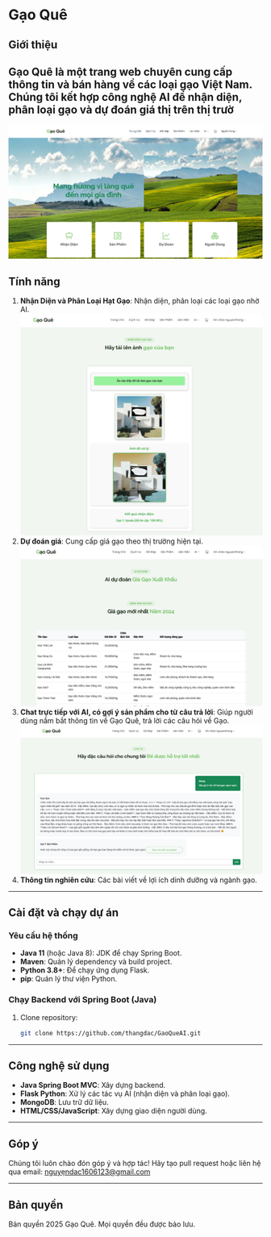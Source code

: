 # Gạo Quê

## Giới thiệu
Gạo Quê là một trang web chuyên cung cấp thông tin và bán hàng về các loại gạo Việt Nam. Chúng tôi kết hợp công nghệ AI để nhận diện, phân loại gạo và dự đoán giá thị trên thị trườ
---
![Hình ảnh minh họa](https://raw.githubusercontent.com/thangdac/GaoQueAI/refs/heads/master/Screenshot%202025-03-10%20010923.png)

## Tính năng
1. **Nhận Diện và Phân Loại Hạt Gạo**: Nhận diện, phân loại các loại gạo nhờ AI.
![Hình ảnh minh họa](https://raw.githubusercontent.com/thangdac/GaoQueAI/refs/heads/master/Screenshot%202025-03-10%20012623.png)
2. **Dự đoán giá**: Cung cấp giá gạo theo thị trường hiện tại.
![Hình ảnh minh họa](https://raw.githubusercontent.com/thangdac/GaoQueAI/refs/heads/master/Screenshot%202025-03-10%20012827.png)
3. **Chat trực tiếp với AI, có gợi ý sản phẩm cho từ câu trả lời**: Giúp người dùng nắm bắt thông tin về Gạo Quê, trả lời các câu hỏi về Gạo.
![Hình ảnh minh họa](https://raw.githubusercontent.com/thangdac/GaoQueAI/refs/heads/master/Screenshot%202025-03-10%20012945.png)
5. **Thông tin nghiên cứu**: Các bài viết về lợi ích dinh dưỡng và ngành gạo.

---

## Cài đặt và chạy dự án

### Yêu cầu hệ thống
- **Java 11** (hoặc Java 8): JDK để chạy Spring Boot.
- **Maven**: Quản lý dependency và build project.
- **Python 3.8+**: Để chạy ứng dụng Flask.
- **pip**: Quản lý thư viện Python.

### Chạy Backend với Spring Boot (Java)
1. Clone repository:
   ```bash
   git clone https://github.com/thangdac/GaoQueAI.git

---

## Công nghệ sử dụng
- **Java Spring Boot MVC**: Xây dựng backend.
- **Flask Python**: Xử lý các tác vụ AI (nhận diện và phân loại gạo).
- **MongoDB**: Lưu trữ dữ liệu.
- **HTML/CSS/JavaScript**: Xây dựng giao diện người dùng.
---

## Góp ý
Chúng tôi luôn chào đón góp ý và hợp tác! Hãy tạo pull request hoặc liên hệ qua email: [nguyẹndac1606123@gmail.com](mailto:nguyendac1606123@gmail.com)

---

## Bản quyền
Bản quyền 2025 Gạo Quê. Mọi quyền đều được bảo lưu.
